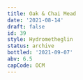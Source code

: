 ```yaml
---
title: Oak & Chai Mead
date: '2021-08-14'
draft: false
id: 39
style: Hydrometheglin
status: archive
bottled: '2021-09-07'
abv: 6.5
capCode: OCM
---
```

